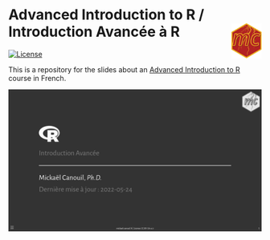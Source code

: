 Advanced Introduction to R / Introduction Avancée à R
<img src="https://raw.githubusercontent.com/mcanouil/hex-stickers/main/SVG/mcsb.svg" align="right" width="60" />
================

<!-- README.md is generated from README.Rmd. Please edit that file -->
<!-- badges: start -->

[![License](https://img.shields.io/github/license/mcanouil/radvanced.png)](LICENSE)
<!-- badges: end -->

This is a repository for the slides about an [Advanced Introduction to
R](https://m.canouil.fr/radvanced/) course in French.

![Title slide of “Advanced Introduction to R”](thumbs/title-slide.png)

